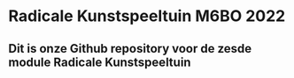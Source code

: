 # Radicale Kunstspeeltuin M6BO 2022

## Dit is onze Github repository voor de zesde module Radicale Kunstspeeltuin